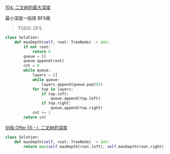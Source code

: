 [104. 二叉树的最大深度](https://leetcode-cn.com/problems/maximum-depth-of-binary-tree/)

最小深度一般用 BFS做



> TODO: DFS

```python
class Solution:
    def maxDepth(self, root: TreeNode) -> int:
        if not root:
            return 0
        queue = []
        queue.append(root)
        cnt = 0
        while queue:
            layers = []
            while queue:
                layers.append(queue.pop(0))
            for top in layers:
                if top.left:
                    queue.append(top.left)
                if top.right:
                    queue.append(top.right)
            cnt += 1
        return cnt
```

[剑指 Offer 55 - I. 二叉树的深度](https://leetcode-cn.com/problems/er-cha-shu-de-shen-du-lcof/)

```python
class Solution:
    def maxDepth(self, root: TreeNode) -> int:
        return max(self.maxDepth(root.left), self.maxDepth(root.right)) + 1 if root else 0
```
